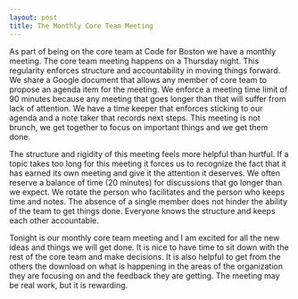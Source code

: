 ```yaml
---
layout: post
title: The Monthly Core Team Meeting
---
```

As part of being on the core team at Code for Boston we have a monthly meeting. The core team meeting happens on a Thursday night. This regularity enforces structure and accountability in moving things forward. We share a Google document that allows any member of core team to propose an agenda item for the meeting. We enforce a meeting time limit of 90 minutes because any meeting that goes longer than that will suffer from lack of attention. We have a time keeper that enforces sticking to our agenda and a note taker that records next steps.  This meeting is not brunch, we get together to focus on important things and we get them done.

The structure and rigidity of this meeting feels more helpful than hurtful. If a topic takes too long for this meeting it forces us to recognize the fact that it has earned its own meeting and give it the attention it deserves. We often reserve a balance of time (20 minutes) for discussions that go longer than we expect. We rotate the person who facilitates and the person who keeps time and notes. The absence of a single member does not hinder the ability of the team to get things done. Everyone knows the structure and keeps each other accountable.

Tonight is our monthly core team meeting and I am excited for all the new ideas and things we will get done. It is nice to have time to sit down with the rest of the core team and make decisions. It is also helpful to get from the others the download on what is happening in the areas of the organization they are focusing on and the feedback they are getting. The meeting may be real work, but it is rewarding.
